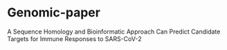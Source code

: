 # Genomic-paper
A Sequence Homology and Bioinformatic Approach Can Predict Candidate Targets for Immune Responses to SARS-CoV-2
